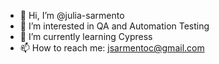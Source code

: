 - 👋 Hi, I’m @julia-sarmento
- 👀 I’m interested in QA and Automation Testing 
- 🌱 I’m currently learning Cypress
- 📫 How to reach me: jsarmentoc@gmail.com

<!---
julia-sarmento/julia-sarmento is a ✨ special ✨ repository because its `README.md` (this file) appears on your GitHub profile.
You can click the Preview link to take a look at your changes.
--->
